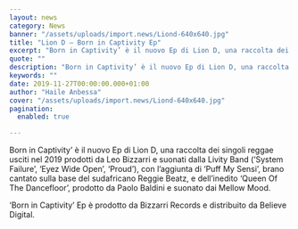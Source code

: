 ```yaml
---
layout: news
category: News
banner: "/assets/uploads/import.news/Liond-640x640.jpg"
title: "Lion D – Born in Captivity Ep"
excerpt: "Born in Captivity’ è il nuovo Ep di Lion D, una raccolta dei singoli reggae usciti nel 2019 prodotti da Leo Bizzarri e suonati dalla Livity Band (‘System Failure’, ‘Eyez Wide Open’, ‘Proud’), con l’aggiunta di ‘Puff My Sensi’, brano cantato sulla base del sudafricano Reggie Beatz, e dell’inedito ‘Queen Of The Dancefloor’, prodotto da [&hellip"
quote: ""
description: "Born in Captivity’ è il nuovo Ep di Lion D, una raccolta dei singoli reggae usciti nel 2019 prodotti da Leo Bizzarri e suonati dalla Livity Band (‘System Failure’, ‘Eyez Wide Open’, ‘Proud’), con l’aggiunta di ‘Puff My Sensi’, brano cantato sulla base del sudafricano Reggie Beatz, e dell’inedito ‘Queen Of The Dancefloor’, prodotto da [&hellip"
keywords: ""
date: 2019-11-27T00:00:00.000+01:00
author: "Haile Anbessa"
cover: "/assets/uploads/import.news/Liond-640x640.jpg"
pagination:
  enabled: true

---
```


Born in Captivity’ è il nuovo Ep di Lion D, una raccolta dei singoli reggae usciti nel 2019 prodotti da Leo Bizzarri e suonati dalla Livity Band (‘System Failure’, ‘Eyez Wide Open’, ‘Proud’), con l’aggiunta di ‘Puff My Sensi’, brano cantato sulla base del sudafricano Reggie Beatz, e dell’inedito ‘Queen Of The Dancefloor’, prodotto da Paolo Baldini e suonato dai Mellow Mood.

‘Born in Captivity’ Ep è prodotto da Bizzarri Records e distribuito da Believe Digital.